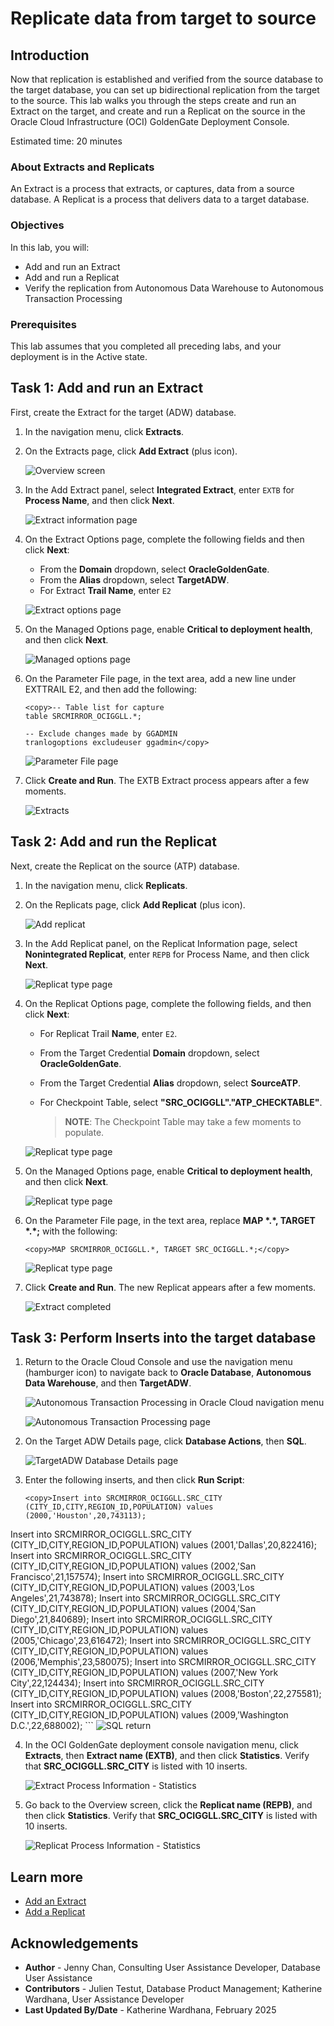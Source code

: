 # Replicate data from target to source

## Introduction

Now that replication is established and verified from the source database to the target database, you can set up bidirectional replication from the target to the source. This lab walks you through the steps create and run an Extract on the target, and create and run a Replicat on the source in the Oracle Cloud Infrastructure (OCI) GoldenGate Deployment Console.

Estimated time: 20 minutes

### About Extracts and Replicats

An Extract is a process that extracts, or captures, data from a source database. A Replicat is a process that delivers data to a target database.

### Objectives

In this lab, you will:
* Add and run an Extract
* Add and run a Replicat
* Verify the replication from Autonomous Data Warehouse to Autonomous Transaction Processing

### Prerequisites

This lab assumes that you completed all preceding labs, and your deployment is in the Active state.

## Task 1: Add and run an Extract

First, create the Extract for the target (ADW) database.

1.  In the navigation menu, click **Extracts**.

2.  On the Extracts page, click **Add Extract** (plus icon).
    
    ![Overview screen](./images/01-01-add-ext.png " ")

3.  In the Add Extract panel, select **Integrated Extract**, enter `EXTB` for **Process Name**, and then click **Next**.
    
    ![Extract information page](./images/01-02-integrated-extract.png " ")

4.  On the Extract Options page, complete the following fields and then click **Next**: 

    * From the **Domain** dropdown, select **OracleGoldenGate**.
    * From the **Alias** dropdown, select **TargetADW**.
    * For Extract **Trail Name**, enter `E2` 

    ![Extract options page](./images/01-06-extract-options.png " ")

7.  On the Managed Options page, enable **Critical to deployment health**, and then click **Next**.

    ![Managed options page](./images/01-08-crit-deploy-health.png " ")

9.  On the Parameter File page, in the text area, add a new line under EXTTRAIL E2, and then add the following:

    ```
    <copy>-- Table list for capture
    table SRCMIRROR_OCIGGLL.*;

    -- Exclude changes made by GGADMIN
    tranlogoptions excludeuser ggadmin</copy>
    ```

    ![Parameter File page](./images/01-10-param-file.png " ")

10. Click **Create and Run**. The EXTB Extract process appears after a few moments.

    ![Extracts](./images/01-10-extracts.png " ")

## Task 2: Add and run the Replicat

Next, create the Replicat on the source (ATP) database.

1.  In the navigation menu, click **Replicats**. 

2.  On the Replicats page, click **Add Replicat** (plus icon).

    ![Add replicat](./images/02-01-add-replicat.png " ")

3.  In the Add Replicat panel, on the Replicat Information page, select **Nonintegrated Replicat**, enter `REPB` for Process Name, and then click **Next**.

    ![Replicat type page](./images/02-02-rep-type-page.png " ")

4.  On the Replicat Options page, complete the following fields, and then click **Next**:

    * For Replicat Trail **Name**, enter `E2`.
    * From the Target Credential **Domain** dropdown, select **OracleGoldenGate**.
    * From the Target Credential **Alias** dropdown, select **SourceATP**.
    * For Checkpoint Table, select **"SRC\_OCIGGLL"."ATP\_CHECKTABLE"**.

        > **NOTE**: The Checkpoint Table may take a few moments to populate.

    ![Replicat type page](./images/02-07-rep-options.png " ")

5.  On the Managed Options page, enable **Critical to deployment health**, and then click **Next**.

    ![Replicat type page](./images/02-09-crit-deploy-health.png " ")

10. On the Parameter File page, in the text area, replace **MAP \*.\*, TARGET \*.\*;** with the following:

    ```
    <copy>MAP SRCMIRROR_OCIGGLL.*, TARGET SRC_OCIGGLL.*;</copy>
    ```
    ![Replicat type page](./images/02-10-param-file.png " ")

11. Click **Create and Run**. The new Replicat appears after a few moments. 

    ![Extract completed](./images/02-11-admin-service-overview.png)

## Task 3: Perform Inserts into the target database

1.  Return to the Oracle Cloud Console and use the navigation menu (hamburger icon) to navigate back to **Oracle Database**, **Autonomous Data Warehouse**, and then **TargetADW**.

    ![Autonomous Transaction Processing in Oracle Cloud navigation menu](./images/03-01-adw.png " ")

    ![Autonomous Transaction Processing page](./images/03-01b-target.png " ")

2.  On the Target ADW Details page, click **Database Actions**, then **SQL**.

    ![TargetADW Database Details page](./images/03-02-db-actions.png)

3.  Enter the following inserts, and then click **Run Script**:

    ```
    <copy>Insert into SRCMIRROR_OCIGGLL.SRC_CITY (CITY_ID,CITY,REGION_ID,POPULATION) values (2000,'Houston',20,743113);
Insert into SRCMIRROR_OCIGGLL.SRC_CITY (CITY_ID,CITY,REGION_ID,POPULATION) values (2001,'Dallas',20,822416);
Insert into SRCMIRROR_OCIGGLL.SRC_CITY (CITY_ID,CITY,REGION_ID,POPULATION) values (2002,'San Francisco',21,157574);
Insert into SRCMIRROR_OCIGGLL.SRC_CITY (CITY_ID,CITY,REGION_ID,POPULATION) values (2003,'Los Angeles',21,743878);
Insert into SRCMIRROR_OCIGGLL.SRC_CITY (CITY_ID,CITY,REGION_ID,POPULATION) values (2004,'San Diego',21,840689);
Insert into SRCMIRROR_OCIGGLL.SRC_CITY (CITY_ID,CITY,REGION_ID,POPULATION) values (2005,'Chicago',23,616472);
Insert into SRCMIRROR_OCIGGLL.SRC_CITY (CITY_ID,CITY,REGION_ID,POPULATION) values (2006,'Memphis',23,580075);
Insert into SRCMIRROR_OCIGGLL.SRC_CITY (CITY_ID,CITY,REGION_ID,POPULATION) values (2007,'New York City',22,124434);
Insert into SRCMIRROR_OCIGGLL.SRC_CITY (CITY_ID,CITY,REGION_ID,POPULATION) values (2008,'Boston',22,275581);
Insert into SRCMIRROR_OCIGGLL.SRC_CITY (CITY_ID,CITY,REGION_ID,POPULATION) values (2009,'Washington D.C.',22,688002);</copy>
    ```
    ![SQL return](./images/03-04-sql-script-return.png " ")

4.  In the OCI GoldenGate deployment console navigation menu, click **Extracts**, then **Extract name (EXTB)**, and then click **Statistics**. Verify that **SRC\_OCIGGLL.SRC\_CITY** is listed with 10 inserts.

    ![Extract Process Information - Statistics](./images/03-05-ext-statistics.png " ")

5.  Go back to the Overview screen, click the **Replicat name (REPB)**, and then click **Statistics**. Verify that **SRC\_OCIGGLL.SRC\_CITY** is listed with 10 inserts.

    ![Replicat Process Information - Statistics](./images/03-06-rep-statistics.png " ")


## Learn more

* [Add an Extract](https://docs.oracle.com/en/cloud/paas/goldengate-service/eeske/index.html)
* [Add a Replicat](https://docs.oracle.com/en/cloud/paas/goldengate-service/cress/index.html)

## Acknowledgements
* **Author** - Jenny Chan, Consulting User Assistance Developer, Database User Assistance
* **Contributors** -  Julien Testut, Database Product Management; Katherine Wardhana, User Assistance Developer
* **Last Updated By/Date** - Katherine Wardhana, February 2025
